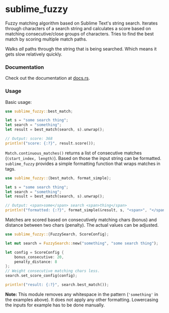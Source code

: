 # sublime_fuzzy

Fuzzy matching algorithm based on Sublime Text's string search. Iterates through
characters of a search string and calculates a score based on matching
consecutive/close groups of characters. Tries to find the best match by scoring
multiple match paths.

Walks _all_ paths through the string that is being searched. Which means it
gets slow relatively quickly.

### Documentation

Check out the documentation at [docs.rs](https://docs.rs/sublime_fuzzy/0.2.0/sublime_fuzzy/).

### Usage

Basic usage:

```rust
use sublime_fuzzy::best_match;

let s = "some search thing";
let search = "something";
let result = best_match(search, s).unwrap();

// Output: score: 368
println!("score: {:?}", result.score());
```

`Match.continuous_matches()` returns a list of consecutive matches
(`(start_index, length)`). Based on those the input string can be formatted.
`sublime_fuzzy` provides a simple formatting function that wraps matches in
tags.

```rust
use sublime_fuzzy::{best_match, format_simple};

let s = "some search thing";
let search = "something";
let result = best_match(search, s).unwrap();

// Output: <span>some</span> search <span>thing</span>
println!("formatted: {:?}", format_simple(&result, s, "<span>", "</span>"));
```

Matches are scored based on consecutively matching chars (bonus) and distance
between two chars (penalty). The actual values can be adjusted.

```rust
use sublime_fuzzy::{FuzzySearch, ScoreConfig};

let mut search = FuzzySearch::new("something", "some search thing");

let config = ScoreConfig {
    bonus_consecutive: 20,
    penalty_distance: 8
};
// Weight consecutive matching chars less.
search.set_score_config(config);

println!("result: {:?}", search.best_match());
```

**Note:** This module removes any whitespace in the pattern (`'something'`
in the examples above). It does not apply any other formatting. Lowercasing
the inputs for example has to be done manually.
